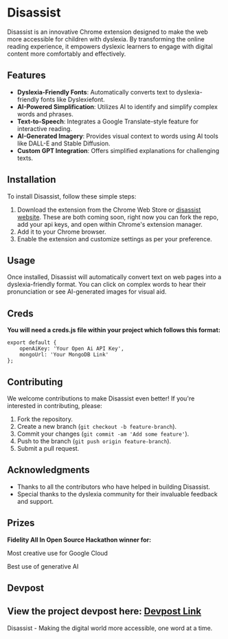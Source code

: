# Disassist 

Disassist is an innovative Chrome extension designed to make the web more accessible for children with dyslexia. By transforming the online reading experience, it empowers dyslexic learners to engage with digital content more comfortably and effectively.

## Features

- **Dyslexia-Friendly Fonts**: Automatically converts text to dyslexia-friendly fonts like Dyslexiefont.
- **AI-Powered Simplification**: Utilizes AI to identify and simplify complex words and phrases.
- **Text-to-Speech**: Integrates a Google Translate-style feature for interactive reading.
- **AI-Generated Imagery**: Provides visual context to words using AI tools like DALL-E and Stable Diffusion.
- **Custom GPT Integration**: Offers simplified explanations for challenging texts.

## Installation

To install Disassist, follow these simple steps:

1. Download the extension from the Chrome Web Store or [disassist website](https://www.disassist.com). These are both coming soon, right now you can fork the repo, add your api keys, and open within Chrome's extension manager.
2. Add it to your Chrome browser.
3. Enable the extension and customize settings as per your preference.

## Usage

Once installed, Disassist will automatically convert text on web pages into a dyslexia-friendly format. You can click on complex words to hear their pronunciation or see AI-generated images for visual aid.

## Creds
**You will need a creds.js file within your project which follows this format:**

```
export default {
    openAiKey: 'Your Open Ai API Key',
    mongoUrl: 'Your MongoDB Link'
};
```

## Contributing

We welcome contributions to make Disassist even better! If you're interested in contributing, please:

1. Fork the repository.
2. Create a new branch (`git checkout -b feature-branch`).
3. Commit your changes (`git commit -am 'Add some feature'`).
4. Push to the branch (`git push origin feature-branch`).
5. Submit a pull request.


## Acknowledgments

- Thanks to all the contributors who have helped in building Disassist.
- Special thanks to the dyslexia community for their invaluable feedback and support.

## Prizes
**Fidelity All In Open Source Hackathon winner for:**

Most creative use for Google Cloud

Best use of generative AI


## Devpost

View the project devpost here: [Devpost Link](https://devpost.com/software/disassist#updates)
---

Disassist - Making the digital world more accessible, one word at a time.

